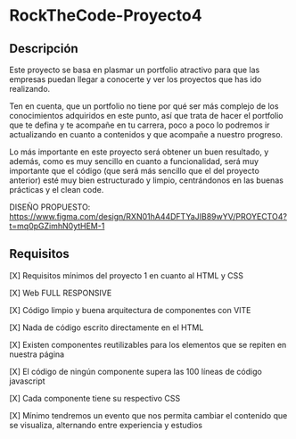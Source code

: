 # RockTheCode-Proyecto4

## Descripción

Este proyecto se basa en plasmar un portfolio atractivo para que las empresas puedan llegar a conocerte y ver los proyectos que has ido realizando.

Ten en cuenta, que un portfolio no tiene por qué ser más complejo de los conocimientos adquiridos en este punto, así que trata de hacer el portfolio que te defina y te acompañe en tu carrera, poco a poco lo podremos ir actualizando en cuanto a contenidos y que acompañe a nuestro progreso.

Lo más importante en este proyecto será obtener un buen resultado, y además, como es muy sencillo en cuanto a funcionalidad, será muy importante que el código (que será más sencillo que el del proyecto anterior) esté muy bien estructurado y limpio, centrándonos en las buenas prácticas y el clean code.

DISEÑO PROPUESTO: https://www.figma.com/design/RXN01hA44DFTYaJIB89wYV/PROYECTO4?t=mq0pGZimhN0ytHEM-1

## Requisitos

[X] Requisitos mínimos del proyecto 1 en cuanto al HTML y CSS

[X] Web FULL RESPONSIVE

[X] Código limpio y buena arquitectura de componentes con VITE

[X] Nada de código escrito directamente en el HTML

[X] Existen componentes reutilizables para los elementos que se repiten en nuestra página

[X] El código de ningún componente supera las 100 líneas de código javascript

[X] Cada componente tiene su respectivo CSS

[X] Mínimo tendremos un evento que nos permita cambiar el contenido que se visualiza, alternando entre experiencia y estudios